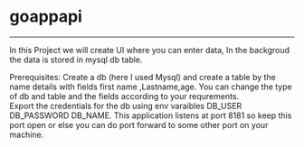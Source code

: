 # goappapi
***

 In this Project we will create UI where you can enter data, In the backgroud the data is stored in mysql db table.

Prerequisites:
  Create a db (here I used Mysql) and create a table by the name details with fields first name ,Lastname,age. You can change the type of db and table and the fields according to your requrements.  
  Export the credentials for the db using env varaibles DB_USER DB_PASSWORD DB_NAME.
     This application listens at port 8181 so keep this port open or else you can do port forward to some other port on your machine.


